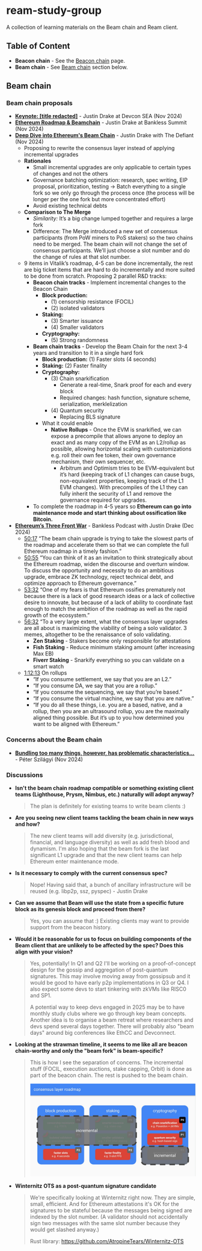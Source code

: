 # ream-study-group

A collection of learning materials on the Beam chain and Ream client.

## Table of Content

- **Beacon chain** - See the [Beacon chain](./beacon-chain.md) page.
- **Beam chain** - See [Beam chain](#beam-chain) section below.

## Beam chain

### Beam chain proposals

- [**Keynote: [title redacted]**](https://www.youtube.com/watch?v=Gjuenkv1zrw) - Justin Drake at Devcon SEA (Nov 2024)
- [**Ethereum Roadmap & Beamchain**](https://www.youtube.com/watch?v=8mJDt8TGebc) - Justin Drake at Bankless Summit (Nov 2024)
- [**Deep Dive into Ethereum's Beam Chain**](https://www.youtube.com/watch?v=88FDeg5JaUk) - Justin Drake with The Defiant (Nov 2024)
    - Proposing to rewrite the consensus layer instead of applying incremental upgrades
    - **Rationales**
        - Small incremental upgrades are only applicable to certain types of changes and not the others
        - Governance batching optimization: research, spec writing, EIP proposal, prioritization, testing → Batch everything to a single fork so we only go through the process once (the process will be longer per the one fork but more concentrated effort)
        - Avoid existing technical debts
    - **Comparison to The Merge**
        - *Similarity:* It’s a big change lumped together and requires a large fork
        - Difference: The Merge introduced a new set of consensus participants (from PoW miners to PoS stakers) so the two chains need to be merged. The beam chain will not change the set of consensus participants. We’ll just choose a slot number and do the change of rules at that slot number.
    - 9 items in Vitalik’s roadmap, 4-5 can be done incrementally, the rest are big ticket items that are hard to do incrementally and more suited to be done from scratch. Proposing 2 parallel R&D tracks:
        - **Beacon chain tracks** - Implement incremental changes to the Beacon Chain
            - **Block production:**
                - (1) censorship resistance (FOCIL)
                - (2) isolated validators
            - **Staking:**
                - (3) Smarter issuance
                - (4) Smaller validators
            - **Cryptography:**
                - (5) Strong randomness
        - **Beam chain tracks** - Develop the Beam Chain for the next 3-4 years and transition to it in a single hard fork
            - **Block production:** (1) Faster slots (4 seconds)
            - **Staking:** (2) Faster finality
            - **Cryptography:**
                - (3) Chain snarkification
                    - Generate a real-time, Snark proof for each and every block
                    - Required changes: hash function, signature scheme, serialization, merklelization
                - (4) Quantum security
                    - Replacing BLS signature
            - What it could enable
                - **Native Rollups** - Once the EVM is snarkified, we can expose a precompile that allows anyone to deploy an exact and as many copy of the EVM as an L2/rollup as possible, allowing horizontal scaling with customizations e.g. roll their own fee token, their own governance mechanism, their own sequencer, etc.
                    - Arbitrum and Optimism tries to be EVM-equivalent but it’s hard (keeping track of L1 changes can cause bugs, non-equivalent properties, keeping track of the L1 EVM changes). With precompiles of the L1 they can fully inherit the security of L1 and remove the governance required for upgrades.
        - To complete the roadmap in 4-5 years so **Ethereum can go into maintenance mode and start thinking about ossification like Bitcoin.**
- [**Ethereum’s Three Front War**](https://youtu.be/jUFVOUq0-fc?si=4ayhCrWKLNiv2q10&t=2936) - Bankless Podcast with Justin Drake (Dec 2024)
    - [50:17](https://youtu.be/jUFVOUq0-fc?si=skZHo978yWa1nDjP&t=3017) “The beam chain upgrade is trying to take the slowest parts of the roadmap and accelerate them so that we can complete the full Ethereum roadmap in a timely fashion.”
    - [50:55](https://youtu.be/jUFVOUq0-fc?si=PyyG8TC30Q9CjYsy&t=3055) “You can think of it as an invitation to think strategically about the Ethereum roadmap, widen the discourse and overturn window. To discuss the opportunity and necessity to do an ambitious upgrade, embrace ZK technology, reject technical debt, and optimize approach to Ethereum governance.”
    - [53:32](https://youtu.be/jUFVOUq0-fc?si=IB9w9cuGRb9wGUaA&t=3212) “One of my fears is that Ethereum ossifies prematurely not because there is a lack of good research ideas or a lack of collective desire to innovate, but because of a lack of ability to coordinate fast enough to match the ambition of the roadmap as well as the rapid growth of the ecosystem.”
    - [56:32](https://youtu.be/jUFVOUq0-fc?si=vhTB4geOZ2W0rauP&t=3392) “To a very large extent, what the consensus layer upgrades are all about is maximizing the viability of being a solo validator. 3 memes, altogether to be the renaissance of solo validating.
        - **Zen Staking** - Stakers become only responsible for attestations
        - **Fish Staking** - Reduce minimum staking amount (after increasing Max EB)
        - **Fiverr Staking** - Snarkify everything so you can validate on a smart watch
    - [1:12:13](https://youtu.be/jUFVOUq0-fc?si=5cp_8TP-tSMRrqVT&t=4333) On rollups
        - “If you consume settlement, we say that you are an L2.”
        - “If you consume DA, we say that you are a rollup.”
        - “If you consume the sequencing, we say that you’re based.”
        - “If you consume the virtual machine, we say that you are native.”
        - “If you do all these things, i.e. you are a based, native, and a rollup, then you are an ultrasound rollup, you are the maximally aligned thing possible. But it’s up to you how determined you want to be aligned with Ethereum.”

### Concerns about the Beam chain

- [**Bundling too many things, however, has problematic characteristics…**](https://x.com/peter_szilagyi/status/1856353010349400398) - Péter Szilágyi (Nov 2024)

### Discussions

- **Isn't the beam chain roadmap compatible or something existing client teams (Lighthouse, Prysm, Nimbus, etc.) naturally will adopt anyway?**
    
    > The plan is definitely for existing teams to write beam clients :)
    
- **Are you seeing new client teams tackling the beam chain in new ways and how?**
    
    > The new client teams will add diversity (e.g. jurisdictional, financial, and language diversity) as well as add fresh blood and dynamism. I'm also hoping that the beam fork is the last significant L1 upgrade and that the new client teams can help Ethereum enter maintenance mode.
    
- **Is it necessary to comply with the current consensus spec?**
    
    > Nope! Having said that, a bunch of ancillary infrastructure will be reused (e.g. libp2p, ssz, pyspec) - Justin Drake
    
- **Can we assume that Beam will use the state from a specific future block as its genesis block and proceed from there?**
    
    > Yes, you can assume that :) Existing clients may want to provide support from the beacon history.
    
- **Would it be reasonable for us to focus on building components of the Beam client that are unlikely to be affected by the spec? Does this align with your vision?**
    
    > Yes, potentially! In Q1 and Q2 I'll be working on a proof-of-concept design for the gossip and aggregation of post-quantum signatures. This may involve moving away from gossipsub and it would be good to have early p2p implementations in Q3 or Q4. I also expect some devs to start tinkering with zkVMs like RISC0 and SP1.
    >
    > A potential way to keep devs engaged in 2025 may be to have monthly study clubs where we go through key beam concepts. Another idea is to organise a beam retreat where researchers and devs spend several days together. There will probably also "beam days" around big conferences like EthCC and Devconnect.
    
- **Looking at the strawman timeline, it seems to me like all are beacon chain-worthy and only the "beam fork" is beam-specific?**
    
    > This is how I see the separation of concerns. The incremental stuff (FOCIL, execution auctions, stake capping, Orbit) is done as part of the beacon chain. The rest is pushed to the beam chain.
    > 
    > ![Consensus Layer Roadmap](./figures/cl-roadmap.jpeg)

- **Winternitz OTS as a post-quantum signature candidate**
    > We're specifically looking at Winternitz right now. They are simple, small, efficient. And for Ethereum attestations it's OK for the signatures to be stateful because the messages being signed are indexed by the slot number. (A validator should not accidentally sign two messages with the same slot number because they would get slashed anyway.)
    >
    > Rust library: https://github.com/AtropineTears/Winternitz-OTS